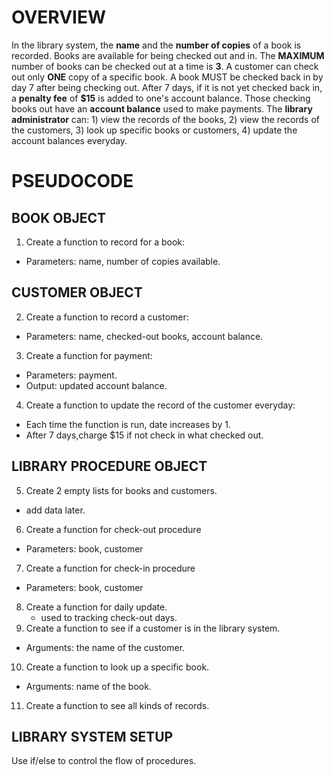 # OVERVIEW
In the library system, the **name** and the **number of copies** of a book is recorded. Books are available for being checked out and in. The **MAXIMUM** number of books can be checked out at a time is **3**. A customer can check out only **ONE** copy of a specific book. A book MUST be checked back in by day 7 after being checking out. After 7 days, if it is not yet checked back in, a **penalty fee** of **$15** is added to one's account balance. Those checking books out have an **account balance** used to make payments. The **library administrator** can: 1) view the records of the books, 2) view the records of the customers, 3) look up specific books or customers, 4) update the account balances everyday.

# PSEUDOCODE 
## BOOK OBJECT
1. Create a function to record for a book:
  - Parameters: name, number of copies available.

## CUSTOMER OBJECT
2. Create a function to record a customer:
  - Parameters: name, checked-out books, account balance.
3. Create a function for payment:
  - Parameters: payment.
  - Output: updated account balance.
4. Create a function to update the record of the customer everyday:
  * Each time the function is run, date increases by 1.
  * After 7 days,charge $15 if not check in what checked out. 

## LIBRARY PROCEDURE OBJECT
5. Create 2 empty lists for books and customers.
  * add data later. 
6. Create a function for check-out procedure
  - Parameters: book, customer
7. Create a function for check-in procedure
  - Parameters: book, customer
8. Create a function for daily update.
   * used to tracking check-out days.
9. Create a function to see if a customer is in the library system.
  - Arguments: the name of the customer.
10. Create a function to look up a specific book.
  - Arguments: name of the book.
11. Create a function to see all kinds of records.
  
## LIBRARY SYSTEM SETUP
   Use if/else to control the flow of procedures.
